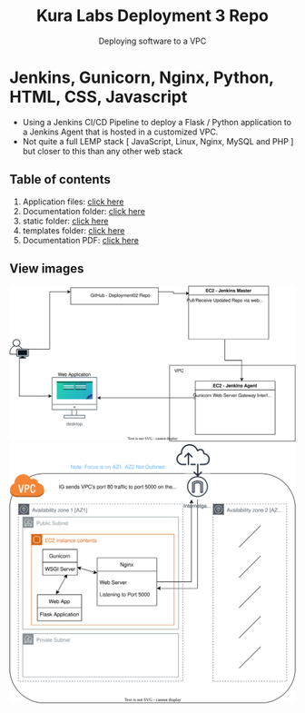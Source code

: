 
<h1 align=center>Kura Labs Deployment 3 Repo</h1>
<div align=center>Deploying software to a VPC</div>

# Jenkins, Gunicorn, Nginx, Python, HTML, CSS, Javascript
- Using a Jenkins CI/CD Pipeline to deploy a Flask / Python application to a Jenkins Agent that is hosted in a customized VPC.
- Not quite a full LEMP stack [ JavaScript, Linux, Nginx, MySQL and PHP ] but closer to this than any other web stack

## Table of contents
1. Application files: [click here](https://github.com/dacostaration/kuralabs_deployment_3)
2. Documentation folder: [click here](https://github.com/dacostaration/kuralabs_deployment_3/tree/main/Documentation)
3. static folder: [click here](https://github.com/dacostaration/kuralabs_deployment_3/tree/main/static)
4. templates folder: [click here](https://github.com/dacostaration/kuralabs_deployment_3/tree/main/templates)
5. Documentation PDF: [click here](https://github.com/dacostaration/kuralabs_deployment_3/blob/main/Documentation/DocFile.pdf)

## View images

![image](https://github.com/dacostaration/kuralabs_deployment_3/blob/main/Documentation/RDC-Deployment03-Pipeline.svg)
![image2](https://github.com/dacostaration/kuralabs_deployment_3/blob/main/Documentation/RDC-Deployment03-VPC.svg)
